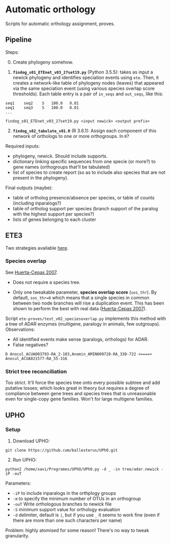 # Automatic orthology

Scripts for automatic orthology assignment, proves.

## Pipeline

Steps:

0. Create phylogeny somehow.

1. **`findog_s01_ETEnet_v03_27set19.py`** (Python 3.5.5): takes as input a newick phylogeny and identifies speciation events using `ete`. Then, it creates a network-like table of phylogeny nodes (leaves) that appeared via the same speciation event (using various species overlap score thresholds). Each table entry is a pair of `in_seqs` and `out_seqs`, like this:
```
seq1	seq2	S	100.0	0.01
seq1	seq3	S	100.0	0.01
...
```
```
findog_s01_ETEnet_v03_27set19.py <input newick> <output prefix>
```

2. **`findog_s02_tabulate_v01.R`** (R 3.6.1): Assign each component of this network of orthologs to one or more orthogroups. In `R`?

Required inputs:

* phylogeny, newick. Should include supports.
* dictionary linking specific sequences from one specie (or more?) to gene names (orthogroups that'll be tabulated)
* list of species to create report (so as to include also species that are not present in the phylogeny).

Final outputs (maybe):

* table of ortholog presence/absence per species, or table of counts (including inparalogs?)
* table of ortholog support per species (branch support of the paralog with the highest support per species?)
* lists of genes belonging to each cluster

## ETE3

Two strategies available [here](http://etetoolkit.org/docs/latest/tutorial/tutorial_phylogeny.html#detecting-evolutionary-events).

### Species overlap

See [Huerta-Cepas 2007](https://genomebiology.biomedcentral.com/articles/10.1186/gb-2007-8-6-r109). 

* Does not require a species tree.

* Only one tweakable parameter, **species overlap score** (`sos_thr`). By default, `sos_thr=0` which means that a single species in common between two node branches will rise a duplication event. This has been shown to perform the best with real data ([Huerta-Cepas 2007](https://genomebiology.biomedcentral.com/articles/10.1186/gb-2007-8-6-r109)).

Script `ete-proves/test_v02_speciesoverlap.py` implements this method with a tree of ADAR enzymes (multigene, paralogy in animals, few outgroups). Observations:

* All identified events make sense (paralogs, orthologs) for ADAR.
* False negatives?


```
D Anocul_ACUA003793-RA_2-103,Anomin_AMIN009728-RA_330-722 <====> Anocul_ACUA021577-RA_55-316
```

### Strict tree reconciliation

Too strict. It'll force the species tree onto every possible subtree and add putative losses; which looks great in theory but requires a degree of compliance between gene trees and species trees that is unreasonable even for single-copy gene families. Won't for large multigene families.

## UPHO

### Setup

1. Download UPHO:

```
git clone https://github.com/ballesterus/UPhO.git
```

2. Run UPHO:

```
python2 /home/xavi/Programes/UPhO/UPhO.py -d _ -in tree/adar.newick -iP -ouT
```

Parameters:

* `-iP` to include inparalogs in the orthplogy groups
* `-m` to specify the minimum number of OTUs in an orthogroup
* `-ouT` Write orthologous branches to newick file
* `-S` minimum support value for orthology evaluation
* `-d` delimiter, default is `|`, but if you use `_` it seems to work fine (even if there are more than one such characters per name)

Problem: highly atomised for some reason! There's no way to tweak granularity.
